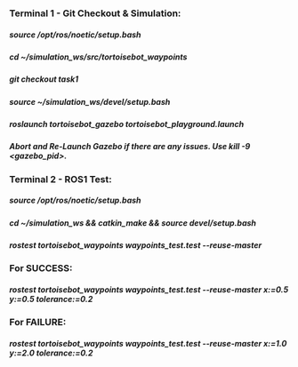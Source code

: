 ### Terminal 1 - Git Checkout & Simulation:
##### source /opt/ros/noetic/setup.bash <br>
##### cd ~/simulation_ws/src/tortoisebot_waypoints <br>
##### git checkout task1 <br>
##### source ~/simulation_ws/devel/setup.bash <br>
##### roslaunch tortoisebot_gazebo tortoisebot_playground.launch <br>
##### Abort and Re-Launch Gazebo if there are any issues. Use kill -9 <gazebo_pid>. <br>

### Terminal 2 - ROS1 Test:
##### source /opt/ros/noetic/setup.bash <br>
##### cd ~/simulation_ws && catkin_make && source devel/setup.bash <br>
##### rostest tortoisebot_waypoints waypoints_test.test --reuse-master <br>

### For SUCCESS: <br>
##### rostest tortoisebot_waypoints waypoints_test.test --reuse-master x:=0.5 y:=0.5 tolerance:=0.2 <br>
### For FAILURE: <br>
##### rostest tortoisebot_waypoints waypoints_test.test --reuse-master x:=1.0 y:=2.0 tolerance:=0.2 <br>
